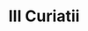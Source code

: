---
title: III Curiatii

mediaPath: /videos/c_01_gbp-1080p.mp4
mediaPosition:  [296219.26107785135,4633867.709464002,133.40150829467254]
mediaRotation:  [-0.4194067254941228,-0.5711270301585142,-0.5687468650954337,-0.4176588529849806]
mediaScale: 1
cameraFOV: 36.25

# Pair of camera points and targets: [final point], ... , [entrance point]
cameraPath: [
    [[296222.696,4633868.78699999,133.38647407570735],[296206.9526068186,4633863.84829338,133.4553809126311]]
]



animationEntry: 2000
---